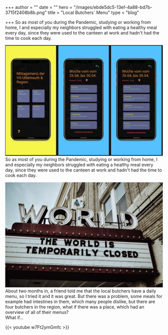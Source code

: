 +++
author = ""
date = ""
hero = "/images/ebde5dc5-13ef-4a88-bd7b-3715f2408b8b.png"
title = "Local Butchers´ Menu"
type = "blog"

+++
So as most of you during the Pandemic, studying or working from home, I and especially my neighbors struggled with eating a healthy meal every day, since they were used to the canteen at work and hadn't had the time to cook each day.

![](/images/ebde5dc5-13ef-4a88-bd7b-3715f2408b8b.png)So as most of you during the Pandemic, studying or working from home, I and especially my neighbors struggled with eating a healthy meal every day, since they were used to the canteen at work and hadn't had the time to cook each day.

![](/images/c0d87485-698a-4745-b65e-36e88fbb8a1b.jpeg)About two months in, a friend told me that the local butchers have a daily menu, so I tried it and it was great. But there was a problem, some meals for example had intestines in them, which many people dislike, but there are four butchers in the region, what if there was a place, which had an overview of all of their menus?  
What if...

{{< youtube w7Ft2ymGmfc >}}